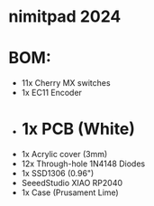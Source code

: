 # nimitpad 2024

# BOM:
- 11x Cherry MX switches
- 1x EC11 Encoder
- # 1x PCB (**White**)
- 1x Acrylic cover (3mm)
- 12x Through-hole 1N4148 Diodes
- 1x SSD1306 (0.96")
- SeeedStudio XIAO RP2040
- 1x Case (Prusament Lime)
